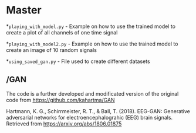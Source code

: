 # Master
*`playing_with_model.py` - Example on how to use the trained model to create a plot of all channels of one time signal


*`playing_with_model2.py` - Example on how to use the trained model to create an image of 10 random signals

*`using_saved_gan.py` - File used to create different datasets

## /GAN

The code is a further developed and modificated version of the original code from https://github.com/kahartma/GAN 

Hartmann, K. G., Schirrmeister, R. T., & Ball, T. (2018).
EEG-GAN: Generative adversarial networks for electroencephalograhic (EEG) brain signals.
Retrieved from https://arxiv.org/abs/1806.01875



